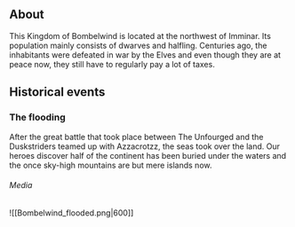## About
This Kingdom of Bombelwind is located at the northwest of Imminar. Its population mainly consists of dwarves and halfling. Centuries ago, the inhabitants were defeated in war by the Elves and even though they are at peace now, they still have to regularly pay a lot of taxes.
## Historical events
### The flooding
After the great battle that took place between The Unfourged and the Duskstriders teamed up with Azzacrotzz, the seas took over the land. Our heroes discover half of the continent has been buried under the waters and the once sky-high mountains are but mere islands now.
###### Media
![[Bombelwind_flooded.png|600]]
